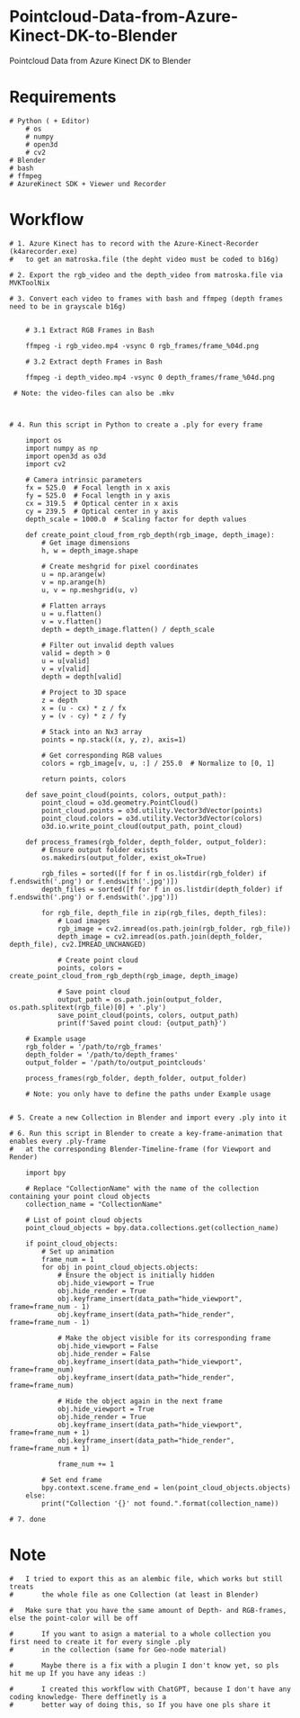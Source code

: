 # Pointcloud-Data-from-Azure-Kinect-DK-to-Blender
Pointcloud Data from Azure Kinect DK to Blender

# Requirements
	# Python ( + Editor)
		# os
		# numpy
		# open3d
		# cv2
	# Blender
	# bash
	# ffmpeg
	# AzureKinect SDK + Viewer und Recorder
 
 # Workflow

	# 1. Azure Kinect has to record with the Azure-Kinect-Recorder (k4arecorder.exe) 
	#	to get an matroska.file (the depht video must be coded to b16g)

	# 2. Export the rgb_video and the depth_video from matroska.file via MVKToolNix

	# 3. Convert each video to frames with bash and ffmpeg (depth frames need to be in grayscale b16g)
	
	
		# 3.1 Extract RGB Frames in Bash
	
		ffmpeg -i rgb_video.mp4 -vsync 0 rgb_frames/frame_%04d.png
	
		# 3.2 Extract depth Frames in Bash
	
		ffmpeg -i depth_video.mp4 -vsync 0 depth_frames/frame_%04d.png
	
	 # Note: the video-files can also be .mkv 
	
	
	
	# 4. Run this script in Python to create a .ply for every frame
	
		import os
		import numpy as np
		import open3d as o3d
		import cv2
		
		# Camera intrinsic parameters
		fx = 525.0  # Focal length in x axis
		fy = 525.0  # Focal length in y axis
		cx = 319.5  # Optical center in x axis
		cy = 239.5  # Optical center in y axis
		depth_scale = 1000.0  # Scaling factor for depth values
		
		def create_point_cloud_from_rgb_depth(rgb_image, depth_image):
		    # Get image dimensions
		    h, w = depth_image.shape
		    
		    # Create meshgrid for pixel coordinates
		    u = np.arange(w)
		    v = np.arange(h)
		    u, v = np.meshgrid(u, v)
		    
		    # Flatten arrays
		    u = u.flatten()
		    v = v.flatten()
		    depth = depth_image.flatten() / depth_scale
		    
		    # Filter out invalid depth values
		    valid = depth > 0
		    u = u[valid]
		    v = v[valid]
		    depth = depth[valid]
		    
		    # Project to 3D space
		    z = depth
		    x = (u - cx) * z / fx
		    y = (v - cy) * z / fy
		    
		    # Stack into an Nx3 array
		    points = np.stack((x, y, z), axis=1)
		    
		    # Get corresponding RGB values
		    colors = rgb_image[v, u, :] / 255.0  # Normalize to [0, 1]
		    
		    return points, colors
		
		def save_point_cloud(points, colors, output_path):
		    point_cloud = o3d.geometry.PointCloud()
		    point_cloud.points = o3d.utility.Vector3dVector(points)
		    point_cloud.colors = o3d.utility.Vector3dVector(colors)
		    o3d.io.write_point_cloud(output_path, point_cloud)
		
		def process_frames(rgb_folder, depth_folder, output_folder):
		    # Ensure output folder exists
		    os.makedirs(output_folder, exist_ok=True)
		    
		    rgb_files = sorted([f for f in os.listdir(rgb_folder) if f.endswith('.png') or f.endswith('.jpg')])
		    depth_files = sorted([f for f in os.listdir(depth_folder) if f.endswith('.png') or f.endswith('.jpg')])
		    
		    for rgb_file, depth_file in zip(rgb_files, depth_files):
		        # Load images
		        rgb_image = cv2.imread(os.path.join(rgb_folder, rgb_file))
		        depth_image = cv2.imread(os.path.join(depth_folder, depth_file), cv2.IMREAD_UNCHANGED)
		        
		        # Create point cloud
		        points, colors = create_point_cloud_from_rgb_depth(rgb_image, depth_image)
		        
		        # Save point cloud
		        output_path = os.path.join(output_folder, os.path.splitext(rgb_file)[0] + '.ply')
		        save_point_cloud(points, colors, output_path)
		        print(f'Saved point cloud: {output_path}')
		
		# Example usage
		rgb_folder = '/path/to/rgb_frames'
		depth_folder = '/path/to/depth_frames'
		output_folder = '/path/to/output_pointclouds'
		
		process_frames(rgb_folder, depth_folder, output_folder)
	 
		# Note: you only have to define the paths under Example usage

 
	# 5. Create a new Collection in Blender and import every .ply into it
	
	# 6. Run this script in Blender to create a key-frame-animation that enables every .ply-frame 
	#	at the corresponding Blender-Timeline-frame (for Viewport and Render)
		
		import bpy
		
		# Replace "CollectionName" with the name of the collection containing your point cloud objects
		collection_name = "CollectionName"
		
		# List of point cloud objects
		point_cloud_objects = bpy.data.collections.get(collection_name)
		
		if point_cloud_objects:
		    # Set up animation
		    frame_num = 1
		    for obj in point_cloud_objects.objects:
		        # Ensure the object is initially hidden
		        obj.hide_viewport = True
		        obj.hide_render = True
		        obj.keyframe_insert(data_path="hide_viewport", frame=frame_num - 1)
		        obj.keyframe_insert(data_path="hide_render", frame=frame_num - 1)
		        
		        # Make the object visible for its corresponding frame
		        obj.hide_viewport = False
		        obj.hide_render = False
		        obj.keyframe_insert(data_path="hide_viewport", frame=frame_num)
		        obj.keyframe_insert(data_path="hide_render", frame=frame_num)
		        
		        # Hide the object again in the next frame
		        obj.hide_viewport = True
		        obj.hide_render = True
		        obj.keyframe_insert(data_path="hide_viewport", frame=frame_num + 1)
		        obj.keyframe_insert(data_path="hide_render", frame=frame_num + 1)
		        
		        frame_num += 1
		
		    # Set end frame
		    bpy.context.scene.frame_end = len(point_cloud_objects.objects)
		else:
		    print("Collection '{}' not found.".format(collection_name))
	
	# 7. done
	
# Note
	# 	I tried to export this as an alembic file, which works but still treats 
	#		the whole file as one Collection (at least in Blender)
 
 	#	Make sure that you have the same amount of Depth- and RGB-frames, else the point-color will be off
  
	#       If you want to asign a material to a whole collection you first need to create it for every single .ply 
	#		in the collection (same for Geo-node material)
 
	#       Maybe there is a fix with a plugin I don't know yet, so pls hit me up If you have any ideas :)
 
	#       I created this workflow with ChatGPT, because I don't have any coding knowledge- There deffinetly is a 
	#		better way of doing this, so If you have one pls share it
